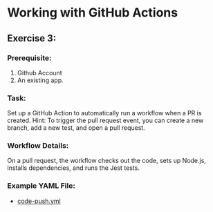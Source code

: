 # Working with GitHub Actions

## Exercise 3: 
### Prerequisite:
1. Github Account
2. An existing app.
### Task:
Set up a GitHub Action to automatically run a workflow when a PR is created.
Hint: To trigger the pull request event, you can create a new branch, add a new test, and open a pull request.
### Workflow Details:
On a pull request, the workflow checks out the code, sets up Node.js, installs dependencies, and runs the Jest tests.
### Example YAML File:
* [code-push.yml](.github/workflows/code-pull-request.yml)

